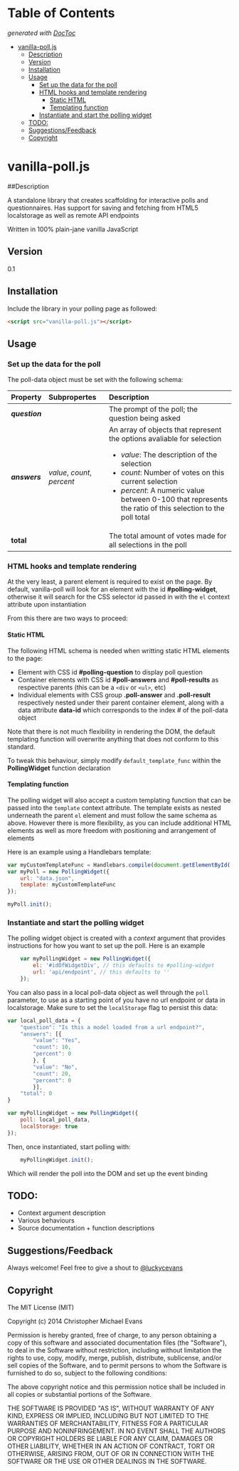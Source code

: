 
<!-- START doctoc generated TOC please keep comment here to allow auto update -->
<!-- DON'T EDIT THIS SECTION, INSTEAD RE-RUN doctoc TO UPDATE -->
# Table of Contents
*generated with [DocToc](http://doctoc.herokuapp.com/)*

- [vanilla-poll.js](#vanilla-polljs)
	- [Description](#description)
	- [Version](#version)
	- [Installation](#installation)
	- [Usage](#usage)
		- [Set up the data for the poll](#set-up-the-data-for-the-poll)
		- [HTML hooks and template rendering](#html-hooks-and-template-rendering)
			- [Static HTML](#static-html)
			- [Templating function](#templating-function)
		- [Instantiate  and start the polling widget](#instantiate--and-start-the-polling-widget)
	- [TODO:](#todo)
	- [Suggestions/Feedback](#suggestionsfeedback)
	- [Copyright](#copyright)

<!-- END doctoc generated TOC please keep comment here to allow auto update -->


vanilla-poll.js
=====

##Description

A standalone library that creates scaffolding for interactive polls and questionnaires.
Has support for saving and fetching from HTML5 localstorage as well as remote API endpoints

Written in 100% plain-jane vanilla JavaScript



## Version

0.1

## Installation

Include the library in your polling page as followed:

```html
<script src="vanilla-poll.js"></script>
```

## Usage

### Set up the data for the poll

The poll-data object must be set with the following schema:

Property | Subpropertes | Description
:----| :----| :-----
**_question_** | | The prompt of the poll; the question being asked
**_answers_** | *value*, *count*, *percent* | An array of objects that represent the options avaliable for selection <br> <ul><li>*value*: The description of the selection</li><li>*count*: Number of votes on this current selection<li>*percent*: A numeric value between 0-100 that represents the ratio of this selection to the poll total</ul>
**total** |  | The total amount of votes made for all selections in the poll

### HTML hooks and template rendering

At the very least, a parent element is required to exist on the page. By default, vanilla-poll will look for an element with the id **#polling-widget**, otherwise it will search for the CSS selector id passed in with the `el` context attribute upon instantiation

From this there are two ways to proceed:

#### Static HTML

The following HTML schema is needed when writting static HTML elements to the page:

*   Element with CSS id **#polling-question** to display poll question
*   Container elements with CSS id **#poll-answers** and **#poll-results**
    as respective parents (this can be a `<div` or `<ul>`, etc)
*   Individual elements with CSS group **.poll-answer** and **.poll-result** respectively
    nested under their parent container element, along with a data attribute **data-id** which corresponds to the index # of the poll-data object

Note that there is not much flexibility in rendering the DOM, the default templating function will overwrite anything that does not conform to this standard.

To tweak this behaviour, simply modify `default_template_func` within the **PollingWidget** function declaration


#### Templating function

The polling widget will also accept a custom templating function that can be passed into the `template` context attribute. The template exists as nested underneath the parent `el` element and must follow the same schema as above. However there is more flexibility, as you can include additional HTML elements as well as more freedom with positioning and arrangement of elements

Here is an example using a Handlebars template:

```javascript
var myCustomTemplateFunc = Handlebars.compile(document.getElementById('poll-template').innerHTML);
var myPoll = new PollingWidget({
    url: "data.json",
    template: myCustomTemplateFunc
});

myPoll.init();
```



### Instantiate  and start the polling widget

The polling widget object is created with a *context* argument that provides instructions for how you want to set up the poll. Here is an example

```javascript
    var myPollingWidget = new PollingWidget({
        el: '#idOfWidgetDiv', // this defaults to #polling-widget
        url: 'api/endpoint', // this defaults to ''
    });
```

You can also pass in a local poll-data object as well through the `poll` parameter, to use as a starting point of you have no url endpoint or data in localstorage. Make sure to set the `localStorage` flag  to persist this data:

```javascript
var local_poll_data = {
    "question": "Is this a model loaded from a url endpoint?",
    "answers": [{
        "value": "Yes",
        "count": 10,
        "percent": 0
        }, {
        "value": "No",
        "count": 20,
        "percent": 0
        }],
    "total": 0
}

var myPollingWidget = new PollingWidget({
    poll: local_poll_data,
    localStorage: true
});
```


Then, once instantiated, start polling with:
```javascript
    myPollingWidget.init();
```
Which will render the poll into the DOM and set up the event binding


## TODO:

*   Context argument description
*   Various behaviours
*   Source documentation + function descriptions



## Suggestions/Feedback

Always welcome! Feel free to give a shout to [@luckycevans](http://twitter.com/luckycevans)


## Copyright

The MIT License (MIT)

Copyright (c) 2014 Christopher Michael Evans

Permission is hereby granted, free of charge, to any person obtaining a copy
of this software and associated documentation files (the "Software"), to deal
in the Software without restriction, including without limitation the rights
to use, copy, modify, merge, publish, distribute, sublicense, and/or sell
copies of the Software, and to permit persons to whom the Software is
furnished to do so, subject to the following conditions:

The above copyright notice and this permission notice shall be included in all
copies or substantial portions of the Software.

THE SOFTWARE IS PROVIDED "AS IS", WITHOUT WARRANTY OF ANY KIND, EXPRESS OR
IMPLIED, INCLUDING BUT NOT LIMITED TO THE WARRANTIES OF MERCHANTABILITY,
FITNESS FOR A PARTICULAR PURPOSE AND NONINFRINGEMENT. IN NO EVENT SHALL THE
AUTHORS OR COPYRIGHT HOLDERS BE LIABLE FOR ANY CLAIM, DAMAGES OR OTHER
LIABILITY, WHETHER IN AN ACTION OF CONTRACT, TORT OR OTHERWISE, ARISING FROM,
OUT OF OR IN CONNECTION WITH THE SOFTWARE OR THE USE OR OTHER DEALINGS IN THE
SOFTWARE.